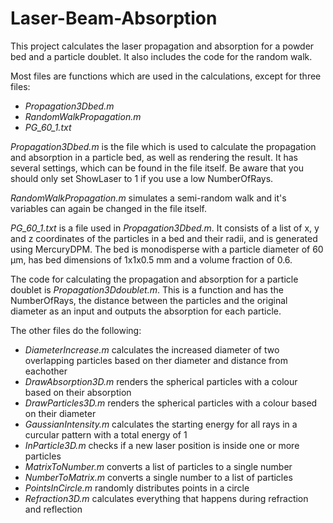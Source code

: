 # Laser-Beam-Absorption

This project calculates the laser propagation and absorption for a powder bed and a particle doublet. It also includes the code for the random walk.

Most files are functions which are used in the calculations, except for three files:

* *Propagation3Dbed.m*
* *RandomWalkPropagation.m*
* *PG_60_1.txt*

*Propagation3Dbed.m* is the file which is used to calculate the propagation and absorption in a particle bed, as well as rendering the result. It has several settings, which can be found in the file itself. Be aware that you should only set ShowLaser to 1 if you use a low NumberOfRays.

*RandomWalkPropagation.m* simulates a semi-random walk and it's variables can again be changed in the file itself.

*PG_60_1.txt* is a file used in *Propagation3Dbed.m*. It consists of a list of x, y and z coordinates of the particles in a bed and their radii, and is generated using MercuryDPM. The bed is monodisperse with a particle diameter of 60 μm, has bed dimensions of 1x1x0.5 mm and a volume fraction of 0.6.

The code for calculating the propagation and absorption for a particle doublet is *Propagation3Ddoublet.m*. This is a function and has the NumberOfRays, the distance between the particles and the original diameter as an input and outputs the absorption for each particle.

The other files do the following:

* *DiameterIncrease.m* calculates the increased diameter of two overlapping particles based on ther diameter and distance from eachother
* *DrawAbsorption3D.m* renders the spherical particles with a colour based on their absorption
* *DrawParticles3D.m* renders the spherical particles with a colour based on their diameter
* *GaussianIntensity.m* calculates the starting energy for all rays in a curcular pattern with a total energy of 1
* *InParticle3D.m* checks if a new laser position is inside one or more particles
* *MatrixToNumber.m* converts a list of particles to a single number
* *NumberToMatrix.m* converts a single number to a list of particles
* *PointsInCircle.m* randomly distributes points in a circle
* *Refraction3D.m* calculates everything that happens during refraction and reflection
